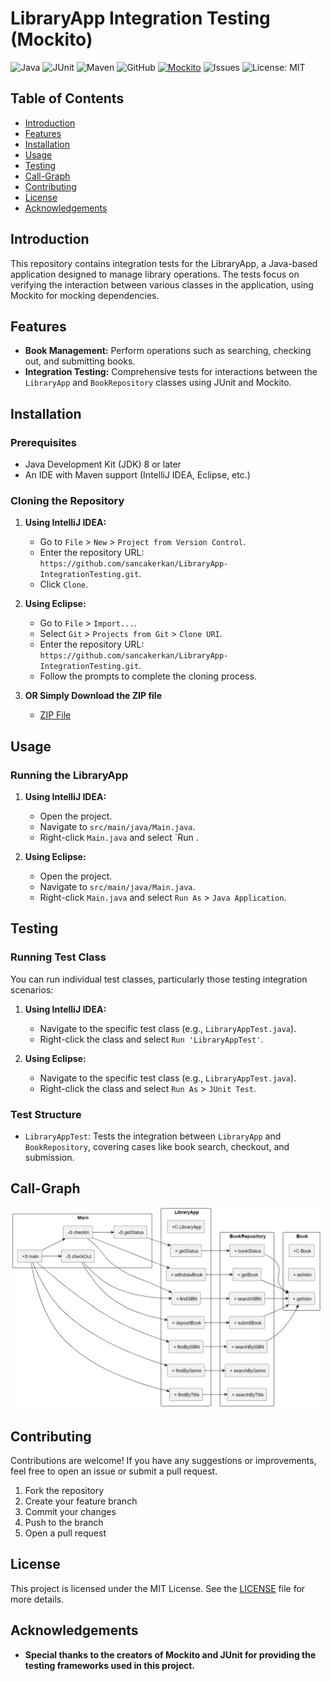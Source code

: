 # LibraryApp Integration Testing (Mockito)
![Java](https://img.shields.io/badge/Java-ED8B00?style=for-the-badge&logo=java&logoColor=white)
![JUnit](https://img.shields.io/badge/JUnit-25A162?style=for-the-badge&logo=junit5&logoColor=white)
![Maven](https://img.shields.io/badge/Maven-C71A36?style=for-the-badge&logo=apache-maven&logoColor=white)
![GitHub](https://img.shields.io/badge/GitHub-100000?style=for-the-badge&logo=github&logoColor=white)
[![Mockito](https://img.shields.io/badge/Mockito-5.12.0-brightgreen)](https://github.com/mockito/mockito)
![Issues](https://img.shields.io/github/issues/sancakerkan/LibraryApp-IntegrationTesting)
![License: MIT](https://img.shields.io/badge/License-MIT-blue.svg)

## Table of Contents

- [Introduction](#introduction)
- [Features](#features)
- [Installation](#installation)
- [Usage](#usage)
- [Testing](#testing)
- [Call-Graph](#call-graph)
- [Contributing](#contributing)
- [License](#license)
- [Acknowledgements](#acknowledgements)

## Introduction

This repository contains integration tests for the LibraryApp, a Java-based application designed to manage library operations. The tests focus on verifying the interaction between various classes in the application, using Mockito for mocking dependencies.

## Features

- **Book Management:** Perform operations such as searching, checking out, and submitting books.
- **Integration Testing:** Comprehensive tests for interactions between the `LibraryApp` and `BookRepository` classes using JUnit and Mockito.

## Installation

### Prerequisites

- Java Development Kit (JDK) 8 or later
- An IDE with Maven support (IntelliJ IDEA, Eclipse, etc.)

### Cloning the Repository

1. **Using IntelliJ IDEA:** 
    - Go to `File` > `New` > `Project from Version Control`.
    - Enter the repository URL: `https://github.com/sancakerkan/LibraryApp-IntegrationTesting.git`.
    - Click `Clone`.

2. **Using Eclipse:**
    - Go to `File` > `Import...`.
    - Select `Git` > `Projects from Git` > `Clone URI`.
    - Enter the repository URL: `https://github.com/sancakerkan/LibraryApp-IntegrationTesting.git`.
    - Follow the prompts to complete the cloning process.
  
3. **OR Simply Download the ZIP file**
    - [ZIP File](https://github.com/sancakerkan/LibraryApp-IntegrationTesting/archive/refs/heads/main.zip)

## Usage

### Running the LibraryApp

1. **Using IntelliJ IDEA:**
    - Open the project.
    - Navigate to `src/main/java/Main.java`.
    - Right-click `Main.java` and select `Run .

2. **Using Eclipse:**
    - Open the project.
    - Navigate to `src/main/java/Main.java`.
    - Right-click `Main.java` and select `Run As` > `Java Application`.

## Testing

### Running Test Class

You can run individual test classes, particularly those testing integration scenarios:

1. **Using IntelliJ IDEA:**
    - Navigate to the specific test class (e.g., `LibraryAppTest.java`).
    - Right-click the class and select `Run 'LibraryAppTest'`.

2. **Using Eclipse:**
    - Navigate to the specific test class (e.g., `LibraryAppTest.java`).
    - Right-click the class and select `Run As` > `JUnit Test`.

 ### Test Structure
- `LibraryAppTest`: Tests the integration between `LibraryApp` and `BookRepository`, covering cases like book search, checkout, and submission.

## Call-Graph
<img src="https://github.com/sancakerkan/LibraryApp-IntegrationTesting/blob/44e9dbf56d60de05d2bb614f1777a62e93c538b7/.idea/callgraph.png" alt="Call Graph" width="500"/>

## Contributing

Contributions are welcome! If you have any suggestions or improvements, feel free to open an issue or submit a pull request.

1. Fork the repository
2. Create your feature branch 
3. Commit your changes 
4. Push to the branch 
5. Open a pull request

## License

This project is licensed under the MIT License. See the [LICENSE](LICENSE) file for more details.

## Acknowledgements
- **Special thanks to the creators of Mockito and JUnit for providing the testing frameworks used in this project.**
